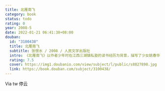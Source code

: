 ```yaml
---
title: 北雁南飞
category: book
status: todo
rating: 0
year: 2008-5
date: 2022-01-21 06:41:38+08:00
douban:
  id: "3100438"
  title: 北雁南飞
  subtitle: 张恨水 / 2008 / 人民文学出版社
  intro: 《北雁南飞》以作者少年时在江西三湖镇私塾的读书经历为背景，描写了少女姚春华与少男李晓秋的爱情悲剧，以真挚的感情，细腻的笔法，令人掩卷叹息的情节，以及三湖镇民风、民情、民俗的生动勾画，为我们提供了晓清江南小镇的社会情景以及学堂生活实录，从这些描写中不难寻觅到作家张恨水走过的足迹。
  rating: 7.5
  cover: https://img1.doubanio.com/view/subject/l/public/s8827898.jpg
  link: https://book.douban.com/subject/3100438/
---
```


Via tw 停云
